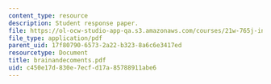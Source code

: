 ```yaml
---
content_type: resource
description: Student response paper.
file: https://ol-ocw-studio-app-qa.s3.amazonaws.com/courses/21w-765j-interactive-and-non-linear-narrative-theory-and-practice-spring-2004/c450e17d830e7ecfd17a85788911abe6_brainandecoments.pdf
file_type: application/pdf
parent_uid: 17f80790-6573-2a22-b323-8a6c6e3417ed
resourcetype: Document
title: brainandecoments.pdf
uid: c450e17d-830e-7ecf-d17a-85788911abe6
---
```

